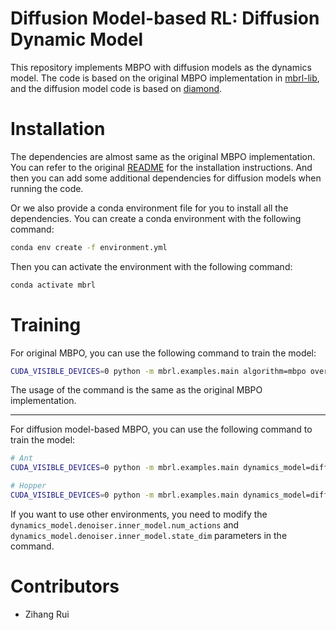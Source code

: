 # Diffusion Model-based RL: Diffusion Dynamic Model

This repository implements MBPO with diffusion models as the dynamics model. The code is based on the original MBPO implementation in [mbrl-lib](https://github.com/facebookresearch/mbrl-lib), and the diffusion model code is based on [diamond](https://github.com/eloialonso/diamond). 



# Installation

The dependencies are almost same as the original MBPO implementation. You can refer to the original [README](https://github.com/facebookresearch/mbrl-lib/blob/main/README.md) for the installation instructions. And then you can add some additional dependencies for diffusion models when running the code. 

Or we also provide a conda environment file for you to install all the dependencies. You can create a conda environment with the following command:

```bash
conda env create -f environment.yml
```

Then you can activate the environment with the following command:

```bash
conda activate mbrl
```

# Training

For original MBPO, you can use the following command to train the model:

```bash
CUDA_VISIBLE_DEVICES=0 python -m mbrl.examples.main algorithm=mbpo overrides=mbpo_ant
```

The usage of the command is the same as the original MBPO implementation.

---

For diffusion model-based MBPO, you can use the following command to train the model:

```bash
# Ant
CUDA_VISIBLE_DEVICES=0 python -m mbrl.examples.main dynamics_model=diffusion seed=0 dynamics_model.diffusion_sampler.num_steps_denoising=3

# Hopper
CUDA_VISIBLE_DEVICES=0 python -m mbrl.examples.main dynamics_model=diffusion overrides=mbpo_hopper dynamics_model.denoiser.inner_model.num_actions=3 dynamics_model.denoiser.inner_model.state_dim=11 seed=0 dynamics_model.diffusion_sampler.num_steps_denoising=3
```

If you want to use other environments, you need to modify the `dynamics_model.denoiser.inner_model.num_actions` and `dynamics_model.denoiser.inner_model.state_dim` parameters in the command.

# Contributors
+ Zihang Rui



